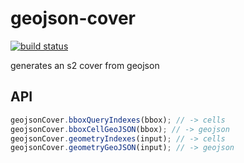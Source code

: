 # geojson-cover

[![build status](https://secure.travis-ci.org/mapbox/geojson-cover.png)](http://travis-ci.org/mapbox/geojson-cover)

generates an s2 cover from geojson

## API

```js
geojsonCover.bboxQueryIndexes(bbox); // -> cells
geojsonCover.bboxCellGeoJSON(bbox); // -> geojson
geojsonCover.geometryIndexes(input); // -> cells
geojsonCover.geometryGeoJSON(input); // -> geojson
```
